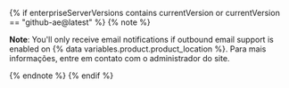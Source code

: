 {% if enterpriseServerVersions contains currentVersion or currentVersion == "github-ae@latest" %}
{% note %}

**Note**: You'll only receive email notifications if outbound email support is enabled on {% data variables.product.product_location %}. Para mais informações, entre em contato com o administrador do site.

{% endnote %}
{% endif %}
